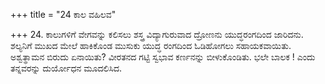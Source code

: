 +++
title = "24 ಕಾಲ ವಹಿಲವ"

+++
24. ಕಾಲುಗಳಿಗೆ ವೇಗವನ್ನು ಕಲಿಸಲು ಶಸ್ತ್ರ ವಿದ್ಯಾಗುರುವಾದ ದ್ರೋಣನು ಯುದ್ಧರಂಗದಿಂದ ಜಾರಿದನು. ಶಲ್ಯನಿಗೆ ಮುಖದ ಮೇಲೆ ಹಾಕಿಕೊಂಡ ಮುಸುಕು ಯುದ್ಧ ರಂಗದಿಂದ ಓಡಿಹೋಗಲು ಸಹಾಯಕವಾಯಿತು. ಅಶ್ವತ್ಥಾಮನ ಬಿರುದು ಏನಾಯಿತು? ವೀರತನದ ಗಟ್ಟಿ ಸ್ವಭಾವ ಕರ್ಣನನ್ನು ಬೀಳುಕೊಂಡಿತು. ಭಲೇ ಬಾಲಕ ! ಎಂದು ತನ್ನವರನ್ನು ದುರ್ಯೋಧನ ಮೂದಲಿಸಿದ.